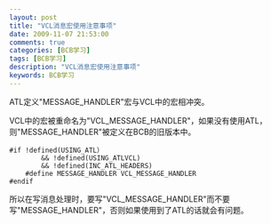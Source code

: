 ```yaml
---
layout: post
title: "VCL消息宏使用注意事项"
date: 2009-11-07 21:53:00
comments: true
categories: [BCB学习]
tags: [BCB学习]
description: "VCL消息宏使用注意事项"
keywords: BCB学习
---
```


ATL定义"MESSAGE_HANDLER"宏与VCL中的宏相冲突。

VCL中的宏被重命名为"VCL_MESSAGE_HANDLER"，如果没有使用ATL，则"MESSAGE_HANDLER"被定义在BCB的旧版本中。
```
#if !defined(USING_ATL）
        && !defined(USING_ATLVCL)
        && !defined(INC_ATL_HEADERS)
    #define MESSAGE_HANDLER VCL_MESSAGE_HANDLER
#endif
```
所以在写消息处理时，要写"VCL_MESSAGE_HANDLER"而不要写"MESSAGE_HANDLER"，否则如果使用到了ATL的话就会有问题。
